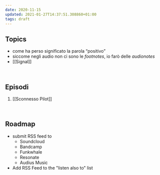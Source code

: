 ```yaml
---
date: 2020-11-15
updated: 2021-01-27T14:37:51.308860+01:00
tags: draft
---
```

## Topics

- come ha perso significato la parola “positivo”
- siccome negli audio non ci sono le *footnotes*, io farò delle *audionotes*
- [[Signal]]

<br>

## Episodi

1. [[Sconnesso Pilot]]

<br>

## Roadmap

- submit RSS feed to
	- Soundcloud
	- Bandcamp
	- Funkwhale
	- Resonate
	- Audius Music
- Add RSS Feed to the "listen also to" list
